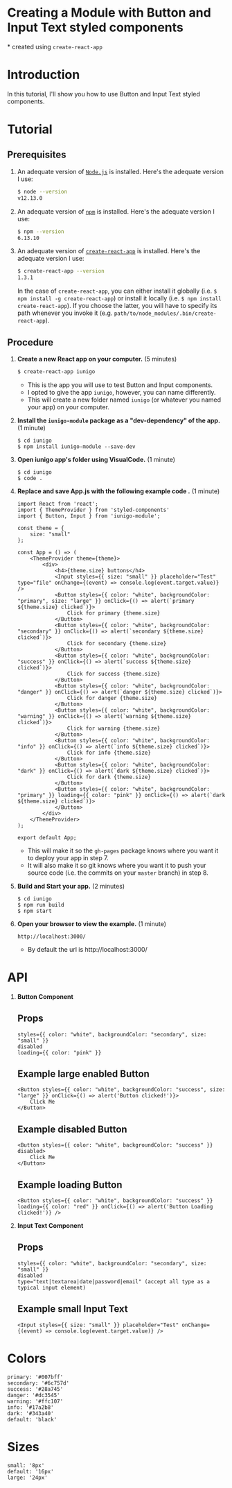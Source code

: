 # Creating a Module with Button and Input Text styled components

\* created using `create-react-app`

# Introduction

In this tutorial, I'll show you how to use Button and Input Text styled components.

# Tutorial

## Prerequisites

1. An adequate version of [`Node.js`](https://nodejs.org/) is installed. Here's the adequate version I use:

    ```sh
    $ node --version
    v12.13.0
    ```

2. An adequate version of  [`npm`](https://nodejs.org/) is installed. Here's the adequate version I use:

    ```sh
    $ npm --version
    6.13.10
    ```
3. An adequate version of [`create-react-app`](https://github.com/facebookincubator/create-react-app) is installed. Here's the adequate version I use:

    ```sh
    $ create-react-app --version
    1.3.1
    ```

    In the case of `create-react-app`, you can either install it globally (i.e. `$ npm install -g create-react-app`) or install it locally (i.e. `$ npm install create-react-app`). If you choose the latter, you will have to specify its path whenever you invoke it (e.g. `path/to/node_modules/.bin/create-react-app`).

## Procedure

1. **Create a new React app on your computer.** (5 minutes)

    ```sh
    $ create-react-app iunigo
    ```
    
    * This is the app you will use to test Button and Input components.
    * I opted to give the app `iunigo`, however, you can name differently.
    * This will create a new folder named `iunigo` (or whatever you named your app) on your computer.

2. **Install the `iunigo-module` package as a "dev-dependency" of the app.** (1 minute)

    ```
    $ cd iunigo
    $ npm install iunigo-module --save-dev
    ```
    
3. **Open iunigo app's folder using VisualCode.** (1 minute)

    ```
    $ cd iunigo
    $ code .
    ```

4. **Replace and save App.js with the following example code .** (1 minute)

    ```
    import React from 'react';
    import { ThemeProvider } from 'styled-components'
    import { Button, Input } from 'iunigo-module';

    const theme = {
        size: "small"
    };

    const App = () => (
        <ThemeProvider theme={theme}>
            <div>
                <h4>{theme.size} buttons</h4>
                <Input styles={{ size: "small" }} placeholder="Test" type="file" onChange={(event) => console.log(event.target.value)} />
                <Button styles={{ color: "white", backgroundColor: "primary", size: "large" }} onClick={() => alert(`primary ${theme.size} clicked`)}>
                    Click for primary {theme.size}
                </Button>
                <Button styles={{ color: "white", backgroundColor: "secondary" }} onClick={() => alert(`secondary ${theme.size} clicked`)}>
                    Click for secondary {theme.size}
                </Button>
                <Button styles={{ color: "white", backgroundColor: "success" }} onClick={() => alert(`success ${theme.size} clicked`)}>
                    Click for success {theme.size}
                </Button>
                <Button styles={{ color: "white", backgroundColor: "danger" }} onClick={() => alert(`danger ${theme.size} clicked`)}>
                    Click for danger {theme.size}
                </Button>
                <Button styles={{ color: "white", backgroundColor: "warning" }} onClick={() => alert(`warning ${theme.size} clicked`)}>
                    Click for warning {theme.size}
                </Button>
                <Button styles={{ color: "white", backgroundColor: "info" }} onClick={() => alert(`info ${theme.size} clicked`)}>
                    Click for info {theme.size}
                </Button>
                <Button styles={{ color: "white", backgroundColor: "dark" }} onClick={() => alert(`dark ${theme.size} clicked`)}>
                    Click for dark {theme.size}
                </Button>
                <Button styles={{ color: "white", backgroundColor: "primary" }} loading={{ color: "pink" }} onClick={() => alert(`dark ${theme.size} clicked`)}>
                </Button>
            </div>
        </ThemeProvider>
    );

    export default App;
    ```
    
    * This will make it so the `gh-pages` package knows where you want it to deploy your app in step 7.
    * It will also make it so git knows where you want it to push your source code (i.e. the commits on your `master` branch) in step 8.

5. **Build and Start your app.** (2 minutes)

    ```
    $ cd iunigo
    $ npm run build
    $ npm start
    ```

6. **Open your browser to view the example.** (1 minute)

    ```
    http://localhost:3000/
    ```

    * By default the url is http://localhost:3000/

# API

1. **Button Component**

     ## Props

    ```
    styles={{ color: "white", backgroundColor: "secondary", size: "small" }}
    disabled
    loading={{ color: "pink" }}
    ```
    ## Example large enabled Button
    
    ```
    <Button styles={{ color: "white", backgroundColor: "success", size: "large" }} onClick={() => alert('Button clicked!')}>
        Click Me
    </Button>
    ```

    ## Example disabled Button
    
    ```
    <Button styles={{ color: "white", backgroundColor: "success" }} disabled>
        Click Me
    </Button>
    ```

    ## Example loading Button
    
    ```
    <Button styles={{ color: "white", backgroundColor: "success" }} loading={{ color: "red" }} onClick={() => alert('Button Loading clicked!')} />
    ```

2. **Input Text Component**

     ## Props

    ```
    styles={{ color: "white", backgroundColor: "secondary", size: "small" }}
    disabled
    type="text|textarea|date|password|email" (accept all type as a typical input element)
    ```
    ## Example small Input Text
    
    ```
    <Input styles={{ size: "small" }} placeholder="Test" onChange={(event) => console.log(event.target.value)} />
     ```
# Colors

    primary: '#007bff'
    secondary: '#6c757d'
    success: '#28a745'
    danger: '#dc3545'
    warning: '#ffc107'
    info: '#17a2b8'
    dark: '#343a40'
    default: 'black'

# Sizes

    small: '8px'
    default: '16px'
    large: '24px'